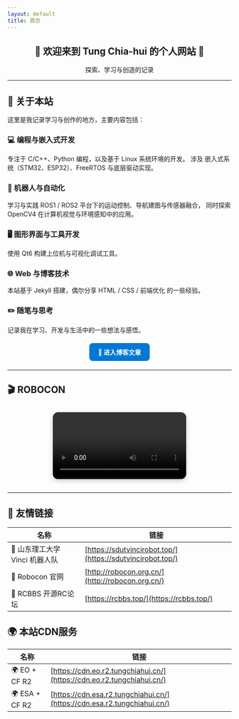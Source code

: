 ```yaml
---
layout: default
title: 首页
---
```


<div align="center">

<h2>🌟 欢迎来到 <b>Tung Chia-hui 的个人网站</b> 👋</h2>
探索、学习与创造的记录

</div>

---

## 🧠 关于本站

这里是我记录学习与创作的地方，主要内容包括：

### 💻 编程与嵌入式开发
专注于 C/C++、Python 编程，以及基于 Linux 系统环境的开发。
涉及 嵌入式系统（STM32、ESP32）、FreeRTOS 与底层驱动实现。

### 🤖 机器人与自动化
学习与实践 ROS1 / ROS2 平台下的运动控制、导航建图与传感器融合，
同时探索 OpenCV4 在计算机视觉与环境感知中的应用。

### 🖥️ 图形界面与工具开发
使用 Qt6 构建上位机与可视化调试工具。

### 🌐 Web 与博客技术
本站基于 Jekyll 搭建，偶尔分享 HTML / CSS / 前端优化 的一些经验。

### ✏️ 随笔与思考
记录我在学习、开发与生活中的一些想法与感悟。

<div align="center" style="margin: 20px 0;">
  <a href="{{ '/blog/' | relative_url }}" class="btn" style="display:inline-block; padding:10px 20px; border-radius:8px; background:#0078D7; color:white; text-decoration:none; font-weight:bold;">
    🚀 进入博客文章
  </a>
</div>

---

## 🎬 ROBOCON

<div align="center" style="margin: 30px 0;">
  <video controls preload="metadata" style="max-width: 90%; border-radius: 12px; box-shadow: 0 4px 12px rgba(0,0,0,0.2);">
    <source src="{{ '/assets/videos/header-bg.mp4' | relative_url }}" type="video/mp4">
    您的浏览器不支持视频播放。
  </video>
</div>

---

## 🤝 友情链接

| 名称 | 链接 |
|------|------|
| 👥 山东理工大学 Vinci 机器人队 | [https://sdutvincirobot.top/](https://sdutvincirobot.top/) |
| 🤖 Robocon 官网 | [http://robocon.org.cn/](http://robocon.org.cn/) |
| 🔧 RCBBS 开源RC论坛 | [https://rcbbs.top/](https://rcbbs.top/) |

## 🌍 本站CDN服务
| 名称 | 链接 |
|------|------|
| 🌍 EO + CF R2 | [https://cdn.eo.r2.tungchiahui.cn/](https://cdn.eo.r2.tungchiahui.cn/) |
| 🌍 ESA + CF R2 | [https://cdn.esa.r2.tungchiahui.cn/](https://cdn.esa.r2.tungchiahui.cn/) |